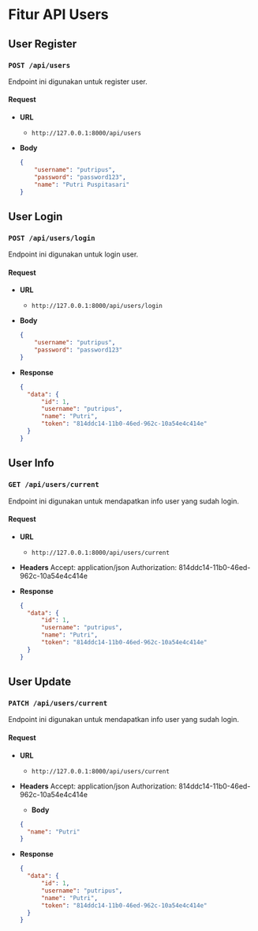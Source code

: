 # Fitur API Users

## User Register

### `POST /api/users`

Endpoint ini digunakan untuk register user.

#### Request

- **URL**
  - `http://127.0.0.1:8000/api/users`

- **Body**
  ```json
  {
      "username": "putripus",
      "password": "password123",
      "name": "Putri Puspitasari"
  }

## User Login

### `POST /api/users/login`

Endpoint ini digunakan untuk login user.

#### Request

- **URL**
  - `http://127.0.0.1:8000/api/users/login`

- **Body**
  ```json
  {
      "username": "putripus",
      "password": "password123"
  }

- **Response**
  ```json
  {
    "data": {
        "id": 1,
        "username": "putripus",
        "name": "Putri",
        "token": "814ddc14-11b0-46ed-962c-10a54e4c414e"
    }
  }

## User Info

### `GET /api/users/current`

Endpoint ini digunakan untuk mendapatkan info user yang sudah login.

#### Request

- **URL**
  - `http://127.0.0.1:8000/api/users/current`

- **Headers**
  Accept: application/json
  Authorization: 814ddc14-11b0-46ed-962c-10a54e4c414e

- **Response**
  ```json
  {
    "data": {
        "id": 1,
        "username": "putripus",
        "name": "Putri",
        "token": "814ddc14-11b0-46ed-962c-10a54e4c414e"
    }
  }

## User Update

### `PATCH /api/users/current`

Endpoint ini digunakan untuk mendapatkan info user yang sudah login.

#### Request

- **URL**
  - `http://127.0.0.1:8000/api/users/current`

- **Headers**
  Accept: application/json
  Authorization: 814ddc14-11b0-46ed-962c-10a54e4c414e

  - **Body**
  ```json
  {
    "name": "Putri"
  }

- **Response**
  ```json
  {
    "data": {
        "id": 1,
        "username": "putripus",
        "name": "Putri",
        "token": "814ddc14-11b0-46ed-962c-10a54e4c414e"
    }
  }

